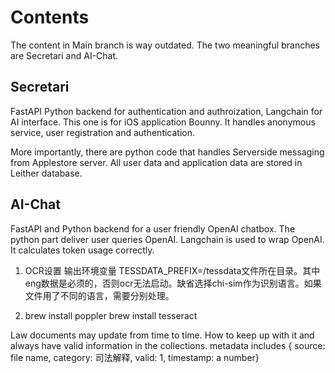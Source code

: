 # Contents
The content in Main branch is way outdated. The two meaningful branches are Secretari and AI-Chat.

## Secretari
FastAPI Python backend for authentication and authroization, Langchain for AI interface. This one is for iOS application Bounny. It handles anonymous service, user registration and authentication.

More importantly, there are python code that handles Serverside messaging from Applestore server. All user data and application data are stored in Leither database.

## AI-Chat
FastAPI and Python backend for a user friendly OpenAI chatbox. The python part deliver user queries OpenAI. Langchain is used to wrap OpenAI. It calculates token usage correctly.

1. OCR设置
输出环境变量
TESSDATA_PREFIX=/tessdata文件所在目录。其中eng数据是必须的，否则ocr无法启动。缺省选择chi-sim作为识别语言。如果文件用了不同的语言，需要分别处理。

2. brew install poppler
brew install tesseract

Law documents may update from time to time. How to keep up with it and always have valid information in the collections.
metadata includes { source: file name, category: 司法解释, valid: 1, timestamp: a number}
